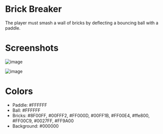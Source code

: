 # Brick Breaker
The player must smash a wall of bricks by deflecting a bouncing ball with a paddle. 

# Screenshots
![image](https://user-images.githubusercontent.com/11488952/174485375-ecb7ce5b-785c-41ba-886c-71c7e06bd468.png)

![image](https://user-images.githubusercontent.com/11488952/174485380-96251779-7bb7-46cb-be9b-8eecc3ce545c.png)

# Colors
- Paddle: #FFFFFF
- Ball: #FFFFFF
- Bricks: #8F00FF, #00FFF2, #FF000D, #00FF1B, #FF00E4, #ffe800, #FF00C9, #0027FF, #FF9A00
- Background: #000000
